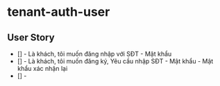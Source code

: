 # tenant-auth-user

## User Story

- [] - Là khách, tôi muốn đăng nhập với SĐT - Mật khẩu
- [] - Là khách, tôi muốn đăng ký, Yêu cầu nhập SĐT - Mật khẩu - Mật khẩu xác nhận lại
- [] -
